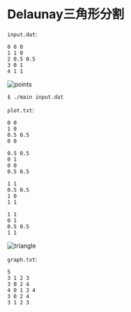 # Delaunay三角形分割

`input.dat`:
```
0 0 0
1 1 0
2 0.5 0.5
3 0 1
4 1 1
```
![points](https://i.imgur.com/p0ztzWe.png)

```
$ ./main input.dat
```

`plot.txt`:
```
0 0
1 0
0.5 0.5
0 0

0.5 0.5
0 1
0 0
0.5 0.5

1 1
0.5 0.5
1 0
1 1

1 1
0 1
0.5 0.5
1 1
```
![triangle](https://i.imgur.com/vmq83Qf.png)

`graph.txt`:
```
5
3 1 2 3
3 0 2 4
4 0 1 3 4
3 0 2 4
3 1 2 3
```

